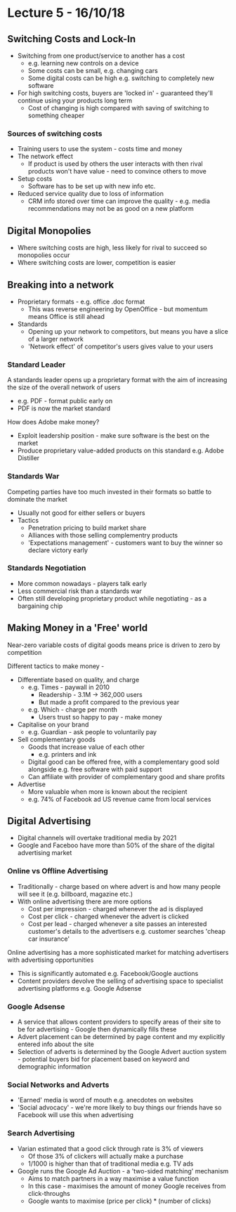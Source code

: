 # Lecture 5 - 16/10/18

## Switching Costs and Lock-In

- Switching from one product/service to another has a cost
	- e.g. learning new controls on a device
	- Some costs can be small, e.g. changing cars
	- Some digital costs can be high e.g. switching to completely new software
- For high switching costs, buyers are 'locked in' - guaranteed they'll continue using your products long term
	- Cost of changing is high compared with saving of switching to something cheaper

### Sources of switching costs

- Training users to use the system - costs time and money
- The network effect
	- If product is used by others the user interacts with then rival products won't have value - need to convince others to move
- Setup costs
	- Software has to be set up with new info etc.
- Reduced service quality due to loss of information
	- CRM info stored over time can improve the quality - e.g. media recommendations may not be as good on a new platform

## Digital Monopolies

- Where switching costs are high, less likely for rival to succeed so monopolies occur
- Where switching costs are lower, competition is easier

## Breaking into a network

- Proprietary formats - e.g. office .doc format
	- This was reverse engineering by OpenOffice - but momentum means Office is still ahead
- Standards
	- Opening up your network to competitors, but means you have a slice of a larger network
	- 'Network effect' of competitor's users gives value to your users

### Standard Leader

A standards leader opens up a proprietary format with the aim of increasing the size of the overall network of users

- e.g. PDF - format public early on
- PDF is now the market standard

How does Adobe make money?

- Exploit leadership position - make sure software is the best on the market
- Produce proprietary value-added products on this standard e.g. Adobe Distiller

### Standards War

Competing parties have too much invested in their formats so battle to dominate the market

- Usually not good for either sellers or buyers
- Tactics
	- Penetration pricing to build market share
	- Alliances with those selling complementry products
	- 'Expectations management' - customers want to buy the winner so declare victory early

### Standards Negotiation

- More common nowadays - players talk early
- Less commercial risk than a standards war
- Often still developing proprietary product while negotiating - as a bargaining chip

## Making Money in a 'Free' world

Near-zero variable costs of digital goods means price is driven to zero by competition

Different tactics to make money -

- Differentiate based on quality, and charge
	- e.g. Times - paywall in 2010
		- Readership - 3.1M -> 362,000 users
		- But made a profit compared to the previous year
	- e.g. Which - charge per month
		- Users trust so happy to pay - make money
- Capitalise on your brand
	- e.g. Guardian - ask people to voluntarily pay
- Sell complementary goods
	- Goods that increase value of each other
		- e.g. printers and ink
	- Digital good can be offered free, with a complementary good sold alongside e.g. free software with paid support
	- Can affiliate with provider of complementary good and share profits
- Advertise
	- More valuable when more is known about the recipient
	- e.g. 74% of Facebook ad US revenue came from local services

## Digital Advertising

- Digital channels will overtake traditional media by 2021
- Google and Faceboo have more than 50% of the share of the digital advertising market

### Online vs Offline Advertising

- Traditionally - charge based on where advert is and how many people will see it (e.g. billboard, magazine etc.)
- With online advertising there are more options
	- Cost per impression - charged whenever the ad is displayed
	- Cost per click - charged whenever the advert is clicked
	- Cost per lead - charged whenever a site passes an interested customer's details to the advertisers e.g. customer searches 'cheap car insurance'

Online advertising has a more sophisticated market for matching advertisers with advertising opportunities

- This is significantly automated e.g. Facebook/Google auctions
- Content providers devolve the selling of advertising space to specialist advertising platforms e.g. Google Adsense

### Google Adsense

- A service that allows content providers to specify areas of their site to be for advertising - Google then dynamically fills these
- Advert placement can be determined by page content and my explicitly entered info about the site
- Selection of adverts is determined by the Google Advert auction system - potential buyers bid for placement based on keyword and demographic information

### Social Networks and Adverts

- 'Earned' media is word of mouth e.g. anecdotes on websites
- 'Social advocacy' - we're more likely to buy things our friends have so Facebook will use this when advertising

### Search Advertising

- Varian estimated that a good click through rate is 3% of viewers
	- Of those 3% of clickers will actually make a purchase
	- 1/1000 is higher than that of traditional media e.g. TV ads
- Google runs the Google Ad Auction - a 'two-sided matching' mechanism 
	- Aims to match partners in a way maximise a value function
	- In this case - maximises the amount of money Google receives from click-throughs
	- Google wants to maximise $\text{(price per click)} * \text{(number of clicks)}$
<!--stackedit_data:
eyJoaXN0b3J5IjpbLTYwOTY3ODUyLDE5NjE3NTgwMzYsLTcxMD
c4NjQwOSwtNjM2Nzc5NjMzLC01MTkxODM1NDQsMTExNzQxNzcw
Miw4OTU4MzgxNzhdfQ==
-->